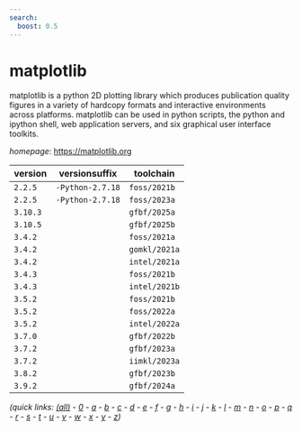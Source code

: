 ```yaml
---
search:
  boost: 0.5
---
```

# matplotlib

matplotlib is a python 2D plotting library which produces publication quality figures in a variety of  hardcopy formats and interactive environments across platforms. matplotlib can be used in python scripts, the python  and ipython shell, web application servers, and six graphical user interface toolkits.

*homepage*: <https://matplotlib.org>

version | versionsuffix | toolchain
--------|---------------|----------
``2.2.5`` | ``-Python-2.7.18`` | ``foss/2021b``
``2.2.5`` | ``-Python-2.7.18`` | ``foss/2023a``
``3.10.3`` |  | ``gfbf/2025a``
``3.10.5`` |  | ``gfbf/2025b``
``3.4.2`` |  | ``foss/2021a``
``3.4.2`` |  | ``gomkl/2021a``
``3.4.2`` |  | ``intel/2021a``
``3.4.3`` |  | ``foss/2021b``
``3.4.3`` |  | ``intel/2021b``
``3.5.2`` |  | ``foss/2021b``
``3.5.2`` |  | ``foss/2022a``
``3.5.2`` |  | ``intel/2022a``
``3.7.0`` |  | ``gfbf/2022b``
``3.7.2`` |  | ``gfbf/2023a``
``3.7.2`` |  | ``iimkl/2023a``
``3.8.2`` |  | ``gfbf/2023b``
``3.9.2`` |  | ``gfbf/2024a``


*(quick links: [(all)](../index.md) - [0](../0/index.md) - [a](../a/index.md) - [b](../b/index.md) - [c](../c/index.md) - [d](../d/index.md) - [e](../e/index.md) - [f](../f/index.md) - [g](../g/index.md) - [h](../h/index.md) - [i](../i/index.md) - [j](../j/index.md) - [k](../k/index.md) - [l](../l/index.md) - [m](../m/index.md) - [n](../n/index.md) - [o](../o/index.md) - [p](../p/index.md) - [q](../q/index.md) - [r](../r/index.md) - [s](../s/index.md) - [t](../t/index.md) - [u](../u/index.md) - [v](../v/index.md) - [w](../w/index.md) - [x](../x/index.md) - [y](../y/index.md) - [z](../z/index.md))*

